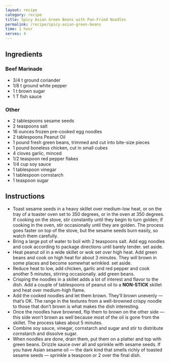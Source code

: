 ```yaml
---
layout: recipe
category: recipe
title: Spicy Asian Green Beans with Pan-Fried Noodles
permalink: /recipe/spicy-asian-green-beans
time: 1 hour
serves: 4
---
```


## Ingredients

### Beef Marinade

- 3/4 t ground coriander
- 1/8 t ground white pepper
- 1 t brown sugar
- 1 T fish sauce

### Other

- 2 tablespoons sesame seeds
- 2 teaspoons salt
- 16 ounces frozen pre-cooked egg noodles
- 2 tablespoons Peanut Oil
- 1 pound fresh green beans, trimmed and cut into bite-size pieces
- 1 pound boneless chicken, cut in small cubes
- 4 cloves garlic, minced
- 1/2 teaspoon red pepper flakes
- 1/4 cup soy sauce
- 1 tablespoon vinegar
- 1 tablespoon cornstarch
- 1 teaspoon sugar

## Instructions

- Toast sesame seeds in a heavy skillet over medium-low heat, or on the tray of a toaster oven set to 350 degrees, or in the oven at 350 degrees. If cooking on the stove, stir constantly until they begin to turn golden; if cooking in the oven, stir occasionally until they are golden. The process goes faster on top of the stove, but the sesame seeds burn easily, so watch them carefully.
- Bring a large pot of water to boil with 2 teaspoons salt. Add egg noodles and cook according to package directions until barely tender. set aside.
- Heat peanut oil in a wide skillet or wok set over high heat. Add green beans and cook on high heat for about 3 minutes. They will brown in some places and become somewhat wrinkled. set aside.
- Reduce heat to low, add chicken, garlic and red pepper and cook another 5 minutes, stirring occasionally. add green beans.
- Crisping the noodles in a skillet adds a lot of interest and flavor to the dish. Add a couple of tablespoons of peanut oil to a <strong>NON-STICK</strong> skillet and heat over medium-high flame.
- Add the cooked noodles and let them brown. They’ll brown unevenly — that’s OK. The range in the textures from a well-browned crispy noodle to those that don’t brown is what makes the dish interesting.
- Once the noodles have browned, flip them to brown on the other side — this side won’t brown as well because most of the oil is gone from the skillet. The process takes about 5 minutes.
- Combine soy sauce, vinegar, cornstarch and sugar and stir to distribute cornstarch and dissolve sugar.
- When noodles are done, drain them, put them on a platter and top with green beans. Drizzle sauce over all and sprinkle with sesame seeds. If you have Asian sesame oil — the dark kind that smells richly of toasted sesame seeds — sprinkle a teaspoon or 2 over the final dish.